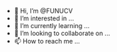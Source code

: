 - 👋 Hi, I’m @FUNUCV
- 👀 I’m interested in ...
- 🌱 I’m currently learning ...
- 💞️ I’m looking to collaborate on ...
- 📫 How to reach me ...

<!---
FUNUCV/FUNUCV is a ✨ special ✨ repository because its `README.md` (this file) appears on your GitHub profile.
You can click the Preview link to take a look at your changes.
--->
